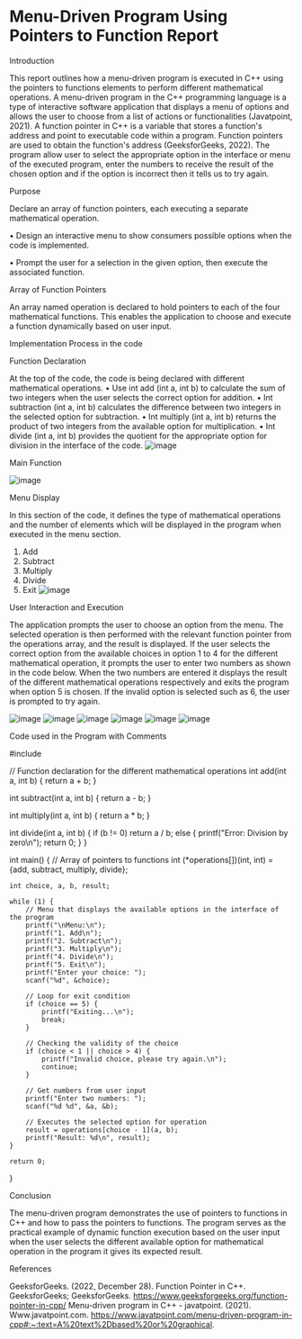 # Menu-Driven Program Using Pointers to Function Report

Introduction

This report outlines how a menu-driven program is executed in C++ using the pointers to functions elements to perform different mathematical operations. A menu-driven program in the C++ programming language is a type of interactive software application that displays a menu of options and allows the user to choose from a list of actions or functionalities (Javatpoint, 2021). A function pointer in C++ is a variable that stores a function's address and point to executable code within a program. Function pointers are used to obtain the function's address (GeeksforGeeks, 2022). The program allow user to select the appropriate option in the interface or menu of the executed program, enter the numbers to receive the result of the chosen option and if the option is incorrect then it tells us to try again.

Purpose

Declare an array of function pointers, each executing a separate mathematical operation.

• Design an interactive menu to show consumers possible options when the code is implemented.

• Prompt the user for a selection in the given option, then execute the associated function.

Array of Function Pointers

An array named operation is declared to hold pointers to each of the four mathematical functions. This enables the application to choose and execute a function dynamically based on user input.

Implementation Process in the code

Function Declaration

At the top of the code, the code is being declared with different mathematical operations.
• Use int add (int a, int b) to calculate the sum of two integers when the user selects the correct option for addition.
• Int subtraction (int a, int b) calculates the difference between two integers in the selected option for subtraction.
• Int multiply (int a, int b) returns the product of two integers from the available option for multiplication.
• Int divide (int a, int b) provides the quotient for the appropriate option for division in the interface of the code.
![image](https://github.com/user-attachments/assets/10148590-8d94-48f7-bb55-c91e26faa48d)

Main Function

![image](https://github.com/user-attachments/assets/258696fa-605a-497e-917c-ed63160f9358)


Menu Display

In this section of the code, it defines the type of mathematical operations and the number of elements which will be displayed in the program when executed in the menu section.
1.	Add
2.	Subtract
3.	Multiply
4.	Divide
5.	Exit
![image](https://github.com/user-attachments/assets/7eeea100-03eb-433f-8e09-a1bd86cdac98)

User Interaction and Execution

The application prompts the user to choose an option from the menu. The selected operation is then performed with the relevant function pointer from the operations array, and the result is displayed. If the user selects the correct option from the available choices in option 1 to 4 for the different mathematical operation, it prompts the user to enter two numbers as shown in the code below. When the two numbers are entered it displays the result of the different mathematical operations respectively and exits the program when option 5 is chosen. If the invalid option is selected such as 6, the user is prompted to try again. 

![image](https://github.com/user-attachments/assets/daf9d605-b77c-40b4-81ce-a0329680c02f)
![image](https://github.com/user-attachments/assets/d0be3eaf-e56a-4177-9ca7-a3ab27df47aa)
![image](https://github.com/user-attachments/assets/8c6290b2-89ca-44d6-8247-61eab227e3b4)
![image](https://github.com/user-attachments/assets/3bf31ccb-707f-4762-9186-7cc6e42fcf02)
![image](https://github.com/user-attachments/assets/0b76e07c-c552-4546-a93e-9b8babf05583)
![image](https://github.com/user-attachments/assets/7178faa5-6389-4676-aed1-f380c2ae6115)


Code used in the Program with Comments

#include <iostream>

// Function declaration for the different mathematical operations
int add(int a, int b) {
    return a + b;
}

int subtract(int a, int b) {
    return a - b;
}

int multiply(int a, int b) {
    return a * b;
}

int divide(int a, int b) {
    if (b != 0)
        return a / b;
    else {
        printf("Error: Division by zero\n");
        return 0;
    }
}

int main() {
    // Array of pointers to functions
    int (*operations[])(int, int) = {add, subtract, multiply, divide};
    
    int choice, a, b, result;
    
    while (1) {
        // Menu that displays the available options in the interface of the program
        printf("\nMenu:\n");
        printf("1. Add\n");
        printf("2. Subtract\n");
        printf("3. Multiply\n");
        printf("4. Divide\n");
        printf("5. Exit\n");
        printf("Enter your choice: ");
        scanf("%d", &choice);
        
        // Loop for exit condition
        if (choice == 5) {
            printf("Exiting...\n");
            break;
        }
        
        // Checking the validity of the choice
        if (choice < 1 || choice > 4) {
            printf("Invalid choice, please try again.\n");
            continue;
        }
        
        // Get numbers from user input
        printf("Enter two numbers: ");
        scanf("%d %d", &a, &b);
        
        // Executes the selected option for operation
        result = operations[choice - 1](a, b);
        printf("Result: %d\n", result);
    }
    
    return 0;
}

Conclusion

The menu-driven program demonstrates the use of pointers to functions in C++ and how to pass the pointers to functions. The program serves as the practical example of dynamic function execution based on the user input when the user selects the different available option for mathematical operation in the program it gives its expected result.

References

GeeksforGeeks. (2022, December 28). Function Pointer in C++. GeeksforGeeks; GeeksforGeeks. https://www.geeksforgeeks.org/function-pointer-in-cpp/
Menu-driven program in C++ - javatpoint. (2021). Www.javatpoint.com. https://www.javatpoint.com/menu-driven-program-in-cpp#:~:text=A%20text%2Dbased%20or%20graphical.
